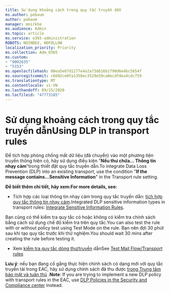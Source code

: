 ```yaml
---
title: Sử dụng khoảng cách trong quy tắc truyền dẫn
ms.author: pebaum
author: pebaum
manager: mnirkhe
ms.audience: Admin
ms.topic: article
ms.service: o365-administration
ROBOTS: NOINDEX, NOFOLLOW
localization_priority: Priority
ms.collection: Adm_O365
ms.custom:
- "9002635"
- "5153"
ms.openlocfilehash: 00ea5e67d1277e4a2a73d616b1f90d6e4bc5b54f
ms.sourcegitcommit: c6692ce0fa1358ec3529e59ca0ecdfdea4cdc759
ms.translationtype: MT
ms.contentlocale: vi-VN
ms.lasthandoff: 09/15/2020
ms.locfileid: "47773185"
---
```

# <a name="using-dlp-in-transport-rules"></a><span data-ttu-id="3ae7f-102">Sử dụng khoảng cách trong quy tắc truyền dẫn</span><span class="sxs-lookup"><span data-stu-id="3ae7f-102">Using DLP in transport rules</span></span>

<span data-ttu-id="3ae7f-103">Để tích hợp phòng chống mất dữ liệu (đã chuyển) vào một phương tiện truyền thông hiện có, hãy sử dụng điều kiện "**Nếu thư chứa... Thông tin nhạy cảm**"trong thiết đặt quy tắc truyền dẫn.</span><span class="sxs-lookup"><span data-stu-id="3ae7f-103">To integrate Data Loss Prevention (DLP) into an existing transport, use the condition "**If the message contains...Sensitive Information**" in the Transport rule setting.</span></span>

<span data-ttu-id="3ae7f-104">**Để biết thêm chi tiết, hãy xem:**</span><span class="sxs-lookup"><span data-stu-id="3ae7f-104">**For more details, see:**</span></span>

- <span data-ttu-id="3ae7f-105">Tích hợp các loại thông tin nhạy cảm trong quy tắc truyền dẫn: [tích hợp quy tắc thông tin nhạy cảm](https://docs.microsoft.com/exchange/security-and-compliance/data-loss-prevention/integrate-sensitive-information-rules).</span><span class="sxs-lookup"><span data-stu-id="3ae7f-105">Integrated DLP sensitive information types in transport rules: [Integrate Sensitive Information Rules](https://docs.microsoft.com/exchange/security-and-compliance/data-loss-prevention/integrate-sensitive-information-rules).</span></span>

<span data-ttu-id="3ae7f-106">Bạn cũng có thể kiểm tra quy tắc có hoặc không có kiểm tra chính sách bằng cách sử dụng chế độ kiểm tra trên quy tắc.</span><span class="sxs-lookup"><span data-stu-id="3ae7f-106">You can also test the rule with or without policy test using Test Mode on the rule.</span></span>  <span data-ttu-id="3ae7f-107">Bạn nên đợi 30 phút sau khi tạo quy tắc trước khi thử nghiệm.</span><span class="sxs-lookup"><span data-stu-id="3ae7f-107">You should wait 30 mins after creating the rule before testing it.</span></span>

- <span data-ttu-id="3ae7f-108">Xem [kiểm tra quy tắc dòng thư/truyền](https://docs.microsoft.com/exchange/security-and-compliance/mail-flow-rules/test-mail-flow-rules) dẫn</span><span class="sxs-lookup"><span data-stu-id="3ae7f-108">See [Test Mail Flow/Transport rules](https://docs.microsoft.com/exchange/security-and-compliance/mail-flow-rules/test-mail-flow-rules)</span></span>

<span data-ttu-id="3ae7f-109">**Lưu ý**: nếu bạn đang cố gắng thực hiện chính sách có dạng mới với quy tắc truyền tải trong EAC, hãy sử dụng chính sách đã thu được [trong Trung tâm bảo mật và tuân thủ](https://docs.microsoft.com/microsoft-365/compliance/data-loss-prevention-policies?view=o365-worldwide) .</span><span class="sxs-lookup"><span data-stu-id="3ae7f-109">**Note**: If you are trying to implement a new DLP policy with transport rules in the EAC, use [DLP Policies in the Security and Compliance center](https://docs.microsoft.com/microsoft-365/compliance/data-loss-prevention-policies?view=o365-worldwide) instead.</span></span>
